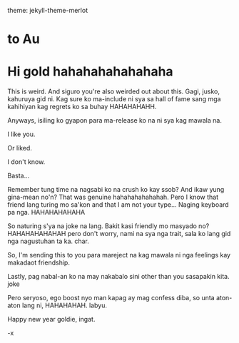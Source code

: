 theme: jekyll-theme-merlot
# to Au
<html>
<h1>Hi gold hahahahahahahaha</h1>
  <body>
    <p>This is weird. And siguro you're also weirded out about this. Gagi, jusko, kahuruya gid ni. Kag sure ko ma-include ni sya sa hall of fame sang mga kahihiyan kag regrets ko sa buhay HAHAHAHAHH.</p>
    <p>Anyways, isiling ko gyapon para ma-release ko na ni sya kag mawala na.</p>
    <p>I like you.<p>
    <p>Or liked.</p>
    <p>I don't know.</p>
    <p>Basta...</p>
    <p>Remember tung time na nagsabi ko na crush ko kay ssob? And ikaw yung gina-mean no'n? That was genuine hahahahahahahah. Pero I know that friend lang turing mo sa'kon and that I am not your type... Naging keyboard pa nga. HAHAHAHAHAHA </p>
    <p>So naturing s'ya na joke na lang. Bakit kasi friendly mo masyado no? HAHAHAHAHAHAH pero don't worry, nami na sya nga trait, sala ko lang gid nga nagustuhan ta ka. char.</p>
    <p>So, I'm sending this to you para mareject na kag mawala ni nga feelings kay makadaot friendship. </p>
    <p>Lastly, pag nabal-an ko na may nakabalo sini other than you sasapakin kita. joke </p>
    <p>Pero seryoso, ego boost nyo man kapag ay mag confess diba, so unta aton-aton lang ni, HAHAHAHAH. labyu.</p>
    <p>Happy new year goldie, ingat.</p>
    <p>-x</p>
</body>
</html>
